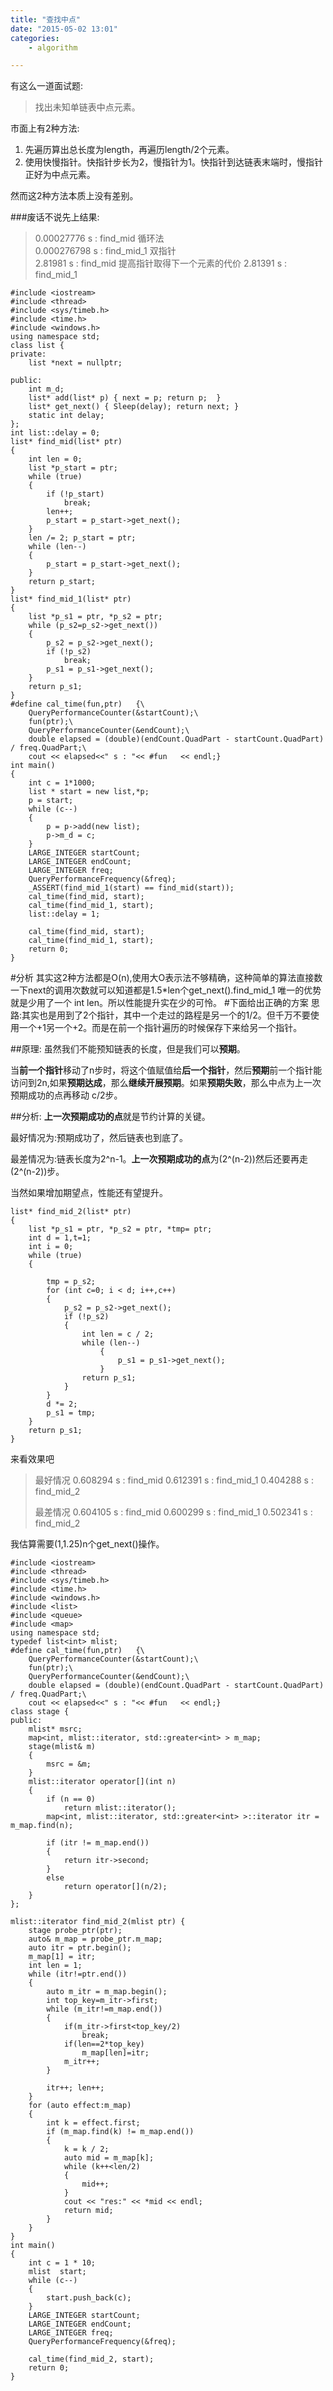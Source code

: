 ```yaml
---
title: "查找中点"
date: "2015-05-02 13:01"
categories:
    - algorithm

---
```


有这么一道面试题:
> 找出未知单链表中点元素。


市面上有2种方法:
1. 先遍历算出总长度为length，再遍历length/2个元素。
2. 使用快慢指针。快指针步长为2，慢指针为1。快指针到达链表末端时，慢指针正好为中点元素。

然而这2种方法本质上没有差别。

###废话不说先上结果:

> 0.00027776 s : find_mid   循环法  
> 0.000276798 s : find_mid_1  双指针  
> 2.81981 s : find_mid			提高指针取得下一个元素的代价 
> 2.81391 s : find_mid_1

```
#include <iostream>
#include <thread>
#include <sys/timeb.h>
#include <time.h>
#include <windows.h>
using namespace std;
class list {
private:
	list *next = nullptr;
	
public:
	int m_d;
	list* add(list* p) { next = p; return p;  }
	list* get_next() { Sleep(delay); return next; }
	static int delay;
};
int list::delay = 0;
list* find_mid(list* ptr)
{
	int len = 0;
	list *p_start = ptr;
	while (true)
	{
		if (!p_start)
			break;
		len++;
		p_start = p_start->get_next();
	}
	len /= 2; p_start = ptr;
	while (len--)
	{
		p_start = p_start->get_next();
	}
	return p_start;
}
list* find_mid_1(list* ptr)
{
	list *p_s1 = ptr, *p_s2 = ptr;
	while (p_s2=p_s2->get_next())
	{
		p_s2 = p_s2->get_next();
		if (!p_s2)
			break;
		p_s1 = p_s1->get_next(); 
	}
	return p_s1;
}
#define cal_time(fun,ptr)	{\
	QueryPerformanceCounter(&startCount);\
	fun(ptr);\
	QueryPerformanceCounter(&endCount);\
	double elapsed = (double)(endCount.QuadPart - startCount.QuadPart) / freq.QuadPart;\
	cout << elapsed<<" s : "<< #fun   << endl;}
int main()
{
	int c = 1*1000;
	list * start = new list,*p;
	p = start;
	while (c--)
	{
		p = p->add(new list);
		p->m_d = c;
	}
	LARGE_INTEGER startCount;
	LARGE_INTEGER endCount;
	LARGE_INTEGER freq;
	QueryPerformanceFrequency(&freq);
	_ASSERT(find_mid_1(start) == find_mid(start));
	cal_time(find_mid, start);
	cal_time(find_mid_1, start);
	list::delay = 1;

	cal_time(find_mid, start);
	cal_time(find_mid_1, start);
    return 0;
}
```
#分析
其实这2种方法都是O(n),使用大O表示法不够精确，这种简单的算法直接数一下next的调用次数就可以知道都是1.5*len个get_next().find_mid_1 唯一的优势就是少用了一个 int len。所以性能提升实在少的可怜。
#下面给出正确的方案
思路:其实也是用到了2个指针，其中一个走过的路程是另一个的1/2。但千万不要使用一个+1另一个+2。而是在前一个指针遍历的时候保存下来给另一个指针。

##原理:
虽然我们不能预知链表的长度，但是我们可以**预期**。

当**前一个指针**移动了n步时，将这个值赋值给**后一个指针**，然后**预期**前一个指针能访问到2n,如果**预期达成**，那么**继续开展预期**。如果**预期失败**，那么中点为上一次预期成功的点再移动 c/2步。

##分析:
**上一次预期成功的点**就是节约计算的关键。

最好情况为:预期成功了，然后链表也到底了。

最差情况为:链表长度为2^n-1。**上一次预期成功的点**为(2^(n-2))然后还要再走(2^(n-2))步。

当然如果增加期望点，性能还有望提升。
```
list* find_mid_2(list* ptr)
{
	list *p_s1 = ptr, *p_s2 = ptr, *tmp= ptr;
	int d = 1,t=1;
	int i = 0;
	while (true)
	{
		
		tmp = p_s2;
		for (int c=0; i < d; i++,c++)
		{
			p_s2 = p_s2->get_next();
			if (!p_s2)
			{
				int len = c / 2;
				while (len--)
					{
						p_s1 = p_s1->get_next();
					}
				return p_s1;
			}
		}
		d *= 2;
		p_s1 = tmp;
	}
	return p_s1;
}
```
来看效果吧

>最好情况
> 0.608294 s : find_mid 
0.612391 s : find_mid_1
0.404288 s : find_mid_2
> 
> 最差情况
> 0.604105 s : find_mid
0.600299 s : find_mid_1
0.502341 s : find_mid_2

我估算需要(1,1.25)n个get_next()操作。

```
#include <iostream>
#include <thread>
#include <sys/timeb.h>
#include <time.h>
#include <windows.h>
#include <list>
#include <queue>
#include <map>
using namespace std;
typedef list<int> mlist;
#define cal_time(fun,ptr)	{\
	QueryPerformanceCounter(&startCount);\
	fun(ptr);\
	QueryPerformanceCounter(&endCount);\
	double elapsed = (double)(endCount.QuadPart - startCount.QuadPart) / freq.QuadPart;\
	cout << elapsed<<" s : "<< #fun   << endl;}
class stage {
public:
	mlist* msrc;
	map<int, mlist::iterator, std::greater<int> > m_map;
	stage(mlist& m)
	{
		msrc = &m;
	}
	mlist::iterator operator[](int n)
	{
		if (n == 0)
			return mlist::iterator();
		map<int, mlist::iterator, std::greater<int> >::iterator itr = m_map.find(n);
		
		if (itr != m_map.end())
		{
			return itr->second;
		}
		else
			return operator[](n/2);
	}
};

mlist::iterator find_mid_2(mlist ptr) {
	stage probe_ptr(ptr);
	auto& m_map = probe_ptr.m_map;
	auto itr = ptr.begin();
	m_map[1] = itr;
	int len = 1;
	while (itr!=ptr.end())
	{
		auto m_itr = m_map.begin();
		int top_key=m_itr->first;
		while (m_itr!=m_map.end())
		{
			if(m_itr->first<top_key/2)
				break;
			if(len==2*top_key)
				m_map[len]=itr;
			m_itr++;
		}
		
		itr++; len++;
	} 
	for (auto effect:m_map)
	{
		int k = effect.first;
		if (m_map.find(k) != m_map.end())
		{
			k = k / 2;
			auto mid = m_map[k]; 
			while (k++<len/2)
			{
				mid++;
			}
			cout << "res:" << *mid << endl;
			return mid;
		}
	}
}
int main()
{
	int c = 1 * 10;
	mlist  start;
	while (c--)
	{
		start.push_back(c);
	}
	LARGE_INTEGER startCount;
	LARGE_INTEGER endCount;
	LARGE_INTEGER freq;
	QueryPerformanceFrequency(&freq);

	cal_time(find_mid_2, start);
	return 0;
}
```
